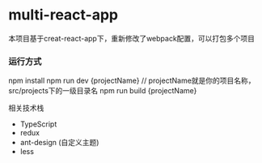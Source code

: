 

# multi-react-app
本项目基于creat-react-app下，重新修改了webpack配置，可以打包多个项目
### 运行方式
npm install 
npm run dev {projectName}    // projectName就是你的项目名称，src/projects下的一级目录名
npm run build {projectName} 

相关技术栈
- TypeScript
- redux 
- ant-design   (自定义主题)
- less 

